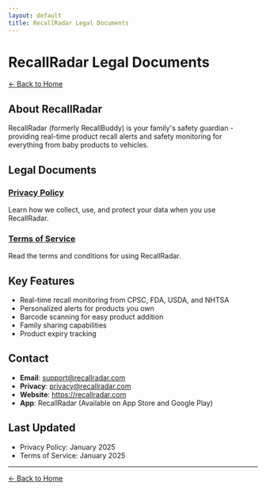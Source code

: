 ```yaml
---
layout: default
title: RecallRadar Legal Documents
---
```


# RecallRadar Legal Documents

[← Back to Home](/)

## About RecallRadar
RecallRadar (formerly RecallBuddy) is your family's safety guardian - providing real-time product recall alerts and safety monitoring for everything from baby products to vehicles.

## Legal Documents

### [Privacy Policy](privacy-policy)
Learn how we collect, use, and protect your data when you use RecallRadar.

### [Terms of Service](terms-of-service)
Read the terms and conditions for using RecallRadar.

## Key Features
- Real-time recall monitoring from CPSC, FDA, USDA, and NHTSA
- Personalized alerts for products you own
- Barcode scanning for easy product addition
- Family sharing capabilities
- Product expiry tracking

## Contact
- **Email**: support@recallradar.com
- **Privacy**: privacy@recallradar.com
- **Website**: https://recallradar.com
- **App**: RecallRadar (Available on App Store and Google Play)

## Last Updated
- Privacy Policy: January 2025
- Terms of Service: January 2025

---

[← Back to Home](/)